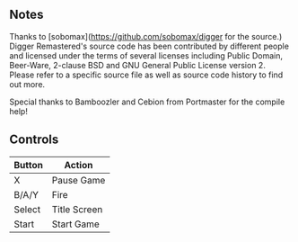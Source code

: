## Notes

Thanks to [sobomax](https://github.com/sobomax/digger for the source.)
Digger Remastered's source code has been contributed by different people and licensed under the terms of several licenses including Public Domain, Beer-Ware, 2-clause BSD and GNU General Public License version 2. Please refer to a specific source file as well as source code history to find out more.

Special thanks to Bamboozler and Cebion from Portmaster for the compile help!

## Controls

| Button | Action |
|--|--| 
|X|Pause Game|
|B/A/Y|Fire|
|Select|Title Screen|
|Start|Start Game|
